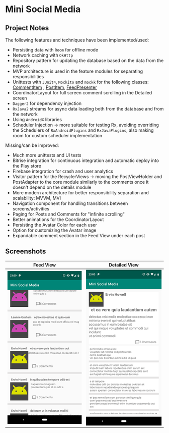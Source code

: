 # Mini Social Media

## Project Notes

The following features and techniques have been implemented/used:
* Persisting data with `Room` for offline mode
* Network caching with `OkHttp`
* Repository pattern for updating the database based on the data from the network
* MVP architecture is used in the feature modules for separating responsibilities
* Unittests with `JUnit4`, `Mockito` and `mockk` for the following classes: [CommentItem](https://github.com/The-Shader/social_media_mini/blob/master/core/src/test/java/com/fireblade/core/CommentItemUnitTest.kt) , [PostItem](https://github.com/The-Shader/social_media_mini/blob/master/core/src/test/java/com/fireblade/core/PostItemUnitTest.kt), [FeedPresenter](https://github.com/The-Shader/social_media_mini/blob/master/feed/src/test/java/com/fireblade/feed/FeedPresenterUnitTest.kt)
* CoordinatorLayout for full screen comment scrolling in the Detailed screen
* `Dagger2` for dependency injection
* `RxJava2` streams for async data loading both from the database and from the network
* Using `AndroidX` libraries
* Scheduler Injection -> more suitable for testing Rx, avoiding overriding the Schedulers of `RxAndroidPlugins` and `RxJavaPlugins`, also making room for custom scheduler implementation

Missing/can be improved:
* Much more unittests and UI tests
* Bitrise integration for continuous integration and automatic deploy into the Play store
* Firebase integration for crash and user analytics
* Visitor pattern for the RecyclerViews -> moving the PostViewHolder and PostAdapter to the core module similarly to the comments once it doesn't depend on the details module
* More modern architecture for better responsibility separation and scalability: MVVM, MVI
* Navigation component for handling transitions between screens/activities
* Paging for Posts and Comments for "infinite scrolling"
* Better animations for the CoordinatorLayout
* Persisting the Avatar Color for each user
* Option for customizing the Avatar image
* Expandable comment section in the Feed View under each post

## Screenshots

Feed View | Detailed View
--------- | -------------
![Feed page image](https://github.com/The-Shader/social_media_mini/blob/master/feed_screen.png) | ![Detailed page image](https://github.com/The-Shader/social_media_mini/blob/master/detailed_screen.png)
